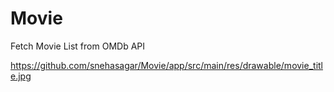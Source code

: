 # Movie
Fetch Movie List from OMDb API

https://github.com/snehasagar/Movie/app/src/main/res/drawable/movie_title.jpg
